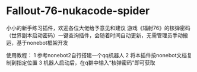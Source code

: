 # Fallout-76-nukacode-spider

小小的新手练习插件，欢迎各位大佬给予意见和建议
游戏《辐射76》的核弹密码（世界副本启动密码）一键查询插件，会随着时间自动更新，无需管理员手动搬运，基于nonebot框架开发

使用教程：
1 参考nonebot2自行搭建一个qq机器人
2 将本插件按nonebot文档复制到指定位置
3 机器人启动后，在q群中输入“核弹密码”即可获取
